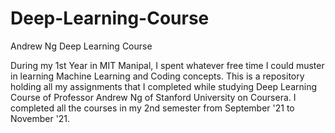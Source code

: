 # Deep-Learning-Course
Andrew Ng Deep Learning Course

During my 1st Year in MIT Manipal, I spent whatever free time I could muster in learning Machine Learning and Coding concepts. This is a repository holding all my assignments that I completed while studying Deep Learning Course of Professor Andrew Ng of Stanford University on Coursera. I completed all the courses in my 2nd semester from September '21 to November '21.
